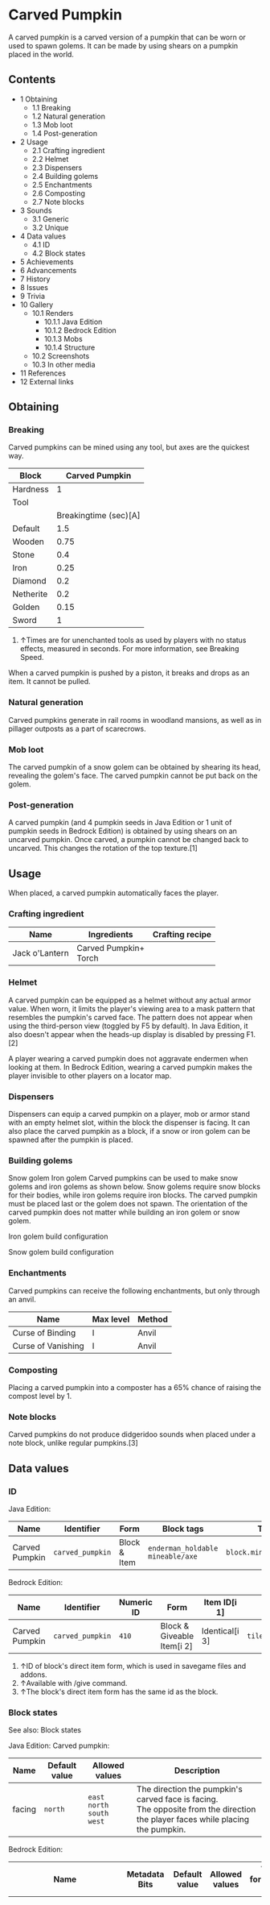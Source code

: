 # Carved Pumpkin
A carved pumpkin is a carved version of a pumpkin that can be worn or used to spawn golems. It can be made by using shears on a pumpkin placed in the world.

## Contents
- 1 Obtaining
	- 1.1 Breaking
	- 1.2 Natural generation
	- 1.3 Mob loot
	- 1.4 Post-generation
- 2 Usage
	- 2.1 Crafting ingredient
	- 2.2 Helmet
	- 2.3 Dispensers
	- 2.4 Building golems
	- 2.5 Enchantments
	- 2.6 Composting
	- 2.7 Note blocks
- 3 Sounds
	- 3.1 Generic
	- 3.2 Unique
- 4 Data values
	- 4.1 ID
	- 4.2 Block states
- 5 Achievements
- 6 Advancements
- 7 History
- 8 Issues
- 9 Trivia
- 10 Gallery
	- 10.1 Renders
		- 10.1.1 Java Edition
		- 10.1.2 Bedrock Edition
		- 10.1.3 Mobs
		- 10.1.4 Structure
	- 10.2 Screenshots
	- 10.3 In other media
- 11 References
- 12 External links

## Obtaining
### Breaking
Carved pumpkins can be mined using any tool, but axes are the quickest way.

| Block     | Carved Pumpkin        |
|-----------|-----------------------|
| Hardness  | 1                     |
| Tool      |                       |
|           | Breakingtime (sec)[A] |
| Default   | 1.5                   |
| Wooden    | 0.75                  |
| Stone     | 0.4                   |
| Iron      | 0.25                  |
| Diamond   | 0.2                   |
| Netherite | 0.2                   |
| Golden    | 0.15                  |
| Sword     | 1                     |

1. ↑Times are for unenchanted tools as used by players with no status effects, measured in seconds. For more information, see Breaking Speed.

When a carved pumpkin is pushed by a piston, it breaks and drops as an item. It cannot be pulled.

### Natural generation
Carved pumpkins generate in rail rooms in woodland mansions, as well as in pillager outposts as a part of scarecrows.

### Mob loot
The carved pumpkin of a snow golem can be obtained by shearing its head, revealing the golem's face. The carved pumpkin cannot be put back on the golem.

### Post-generation
A carved pumpkin (and 4 pumpkin seeds in Java Edition or 1 unit of pumpkin seeds in Bedrock Edition) is obtained by using shears on an uncarved pumpkin. Once carved, a pumpkin cannot be changed back to uncarved. This changes the rotation of the top texture.[1]

## Usage
When placed, a carved pumpkin automatically faces the player.

### Crafting ingredient
| Name           | Ingredients               | Crafting recipe |
|----------------|---------------------------|-----------------|
| Jack o'Lantern | Carved Pumpkin+<br/>Torch |                 |

### Helmet


A carved pumpkin can be equipped as a helmet without any actual armor value. When worn, it limits the player's viewing area to a mask pattern that resembles the pumpkin's carved face. The pattern does not appear when using the third-person view (toggled by F5 by default). In Java Edition, it also doesn't appear when the heads-up display is disabled by pressing F1.[2]

A player wearing a carved pumpkin does not aggravate endermen when looking at them. In Bedrock Edition, wearing a carved pumpkin makes the player invisible to other players on a locator map.

### Dispensers
Dispensers can equip a carved pumpkin on a player, mob or armor stand with an empty helmet slot, within the block the dispenser is facing. It can also place the carved pumpkin as a block, if a snow or iron golem can be spawned after the pumpkin is placed.

### Building golems
Snow golem
Iron golem
Carved pumpkins can be used to make snow golems and iron golems as shown below. Snow golems require snow blocks for their bodies, while iron golems require iron blocks. The carved pumpkin must be placed last or the golem does not spawn. The orientation of the carved pumpkin does not matter while building an iron golem or snow golem.




















Iron golem build configuration















Snow golem build configuration


### Enchantments
Carved pumpkins can receive the following enchantments, but only through an anvil.

| Name               | Max level | Method |
|--------------------|-----------|--------|
| Curse of Binding   | I         | Anvil  |
| Curse of Vanishing | I         | Anvil  |

### Composting
Placing a carved pumpkin into a composter has a 65% chance of raising the compost level by 1.

### Note blocks
Carved pumpkins do not produce didgeridoo sounds when placed under a note block, unlike regular pumpkins.[3]

## Data values
### ID
Java Edition:

| Name           | Identifier       | Form         | Block tags                             | Translation key                  |
|----------------|------------------|--------------|----------------------------------------|----------------------------------|
| Carved Pumpkin | `carved_pumpkin` | Block & Item | `enderman_holdable`<br/>`mineable/axe` | `block.minecraft.carved_pumpkin` |

Bedrock Edition:

| Name           | Identifier       | Numeric ID | Form                       | Item ID[i 1]   | Translation key            |
|----------------|------------------|------------|----------------------------|----------------|----------------------------|
| Carved Pumpkin | `carved_pumpkin` | `410`      | Block & Giveable Item[i 2] | Identical[i 3] | `tile.carved_pumpkin.name` |

1. ↑ID of block's direct item form, which is used in savegame files and addons.
2. ↑Available with /give command.
3. ↑The block's direct item form has the same id as the block.

### Block states
See also: Block states

Java Edition:
Carved pumpkin:

| Name   | Default value | Allowed values                            | Description                                                                                                                        |
|--------|---------------|-------------------------------------------|------------------------------------------------------------------------------------------------------------------------------------|
| facing | `north`       | `east`<br/>`north`<br/>`south`<br/>`west` | The direction the pumpkin's carved face is facing.<br/>The opposite from the direction the player faces while placing the pumpkin. |

Bedrock Edition:

| Name                         | Metadata Bits | Default value | Allowed values                            | Values forMetadata Bits | Description                                                                                                                                                                            |
|------------------------------|---------------|---------------|-------------------------------------------|-------------------------|----------------------------------------------------------------------------------------------------------------------------------------------------------------------------------------|
| minecraft:cardinal_direction | Not Supported | `south`       | `east`<br/>`north`<br/>`south`<br/>`west` | `Unsupported`           | The direction the pumpkin and carved pumpkin are facing.<br/>The opposite from the direction the player faces while placing the pumpkins. Though it doesn't affect the pumpkin at all. |




